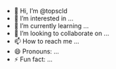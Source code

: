 - 👋 Hi, I’m @topscld
- 👀 I’m interested in ...
- 🌱 I’m currently learning ...
- 💞️ I’m looking to collaborate on ...
- 📫 How to reach me ...
- 😄 Pronouns: ...
- ⚡ Fun fact: ...

<!---
topscld/topscld is a ✨ special ✨ repository because its `README.md` (this file) appears on your GitHub profile.
You can click the Preview link to take a look at your changes.
--->
